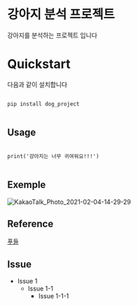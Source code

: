 강아지 분석 프로젝트
================
강아지를 분석하는 프로젝트 입니다


Quickstart
==========
다음과 같이 설치합니다

<pre>
<code>
pip install dog_project
</code>
</pre>

## Usage
<pre>
<code>
print('강아지는 너무 귀여워요!!!')
</code>
</pre>

## Exemple
![KakaoTalk_Photo_2021-02-04-14-29-29](https://user-images.githubusercontent.com/78460413/106849119-7de34880-66f5-11eb-981e-570cbd05976c.jpeg)

## Reference

[푸들](https://www.youtube.com/watch?v=3sysIjGyxXE)


## Issue
- Issue 1
  - Issue 1-1
    - Issue 1-1-1
